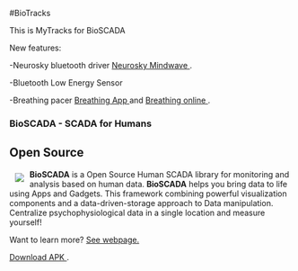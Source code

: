 #BioTracks

This is MyTracks for BioSCADA

New features:

-Neurosky bluetooth driver <a href="http://neurosky.com/"> Neurosky Mindwave </a>.

-Bluetooth Low Energy Sensor

-Breathing pacer <a href="https://play.google.com/store/apps/details?id=me.bioscada.Respirar"> Breathing App </a> and <a href="https://bioscada.me/bsweb/pages/mytracks/index.html"> Breathing online </a>.


### BioSCADA - SCADA for Humans

## Open Source

<a href="https://bioscada.me"><img src="https://bioscada.me/images/logo.png" align="left" hspace="10" vspace="6"></a>

**BioSCADA** is a Open Source Human SCADA library for monitoring and analysis based on human data. **BioSCADA** helps you bring data to life using Apps and Gadgets. This framework combining powerful visualization components and a data-driven-storage approach to Data manipulation.
Centralize psychophysiological data in a single location and measure yourself!


Want to learn more? [See webpage.](https://bioscada.me)
 
<a href="https://bioscada.me/bsweb/pages/biotracks/bioTracks-release.apk"> Download APK </a>.


